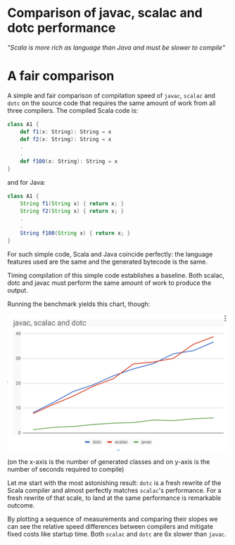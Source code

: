 # Comparison of javac, scalac and dotc performance

_"Scala is more rich as language than Java and must be slower to compile"_

# A fair comparison

A simple and fair comparison of compilation speed of `javac`, `scalac` and `dotc` on the source code that requires the same amount of work from all three
compilers. The compiled Scala code is:

```scala
class A1 {
    def f1(x: String): String = x
    def f2(x: String): String = x
    .
    .
    def f100(x: String): String = x
}
```

and for Java:

```java
class A1 {
    String f1(String x) { return x; }
    String f2(String x) { return x; }
    .
    .
    String f100(String x) { return x; }
}
```

For such simple code, Scala and Java coincide perfectly: the language features used are the same and the generated bytecode is the same.

Timing compilation of this simple code establishes a baseline. Both scalac, dotc and javac must perform the same amount of work to produce the output.

Running the benchmark yields this chart, though:

![comparison chart](javac-scalac-dotc-chart.png?raw=true "javac scalac dotc chart")

(on the x-axis is the number of generated classes and on y-axis is the number of seconds required to compile)

Let me start with the most astonishing result: `dotc` is a fresh rewrite of the Scala compiler and almost perfectly matches `scalac`'s performance. For a fresh rewrite of that scale, to land at the same performance is remarkable outcome.

By plotting a sequence of measurements and comparing their slopes we can see the relative speed differences between compilers and mitigate fixed costs like startup time. Both `scalac` and `dotc` are 6x slower than `javac`.
